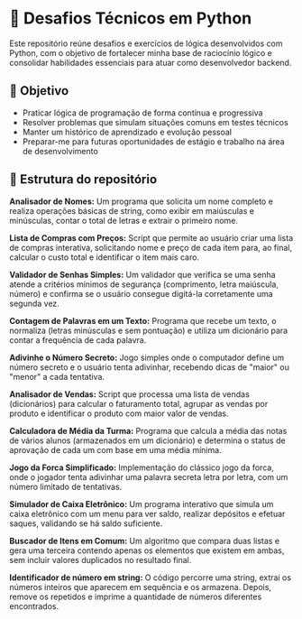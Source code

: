 # 🧠 Desafios Técnicos em Python

Este repositório reúne desafios e exercícios de lógica desenvolvidos com Python, com o objetivo de fortalecer minha base de raciocínio lógico e consolidar habilidades essenciais para atuar como desenvolvedor backend.

## 🎯 Objetivo

- Praticar lógica de programação de forma contínua e progressiva
- Resolver problemas que simulam situações comuns em testes técnicos
- Manter um histórico de aprendizado e evolução pessoal
- Preparar-me para futuras oportunidades de estágio e trabalho na área de desenvolvimento

## 📁 Estrutura do repositório

**Analisador de Nomes:** Um programa que solicita um nome completo e realiza operações básicas de string, como exibir em maiúsculas e minúsculas, contar o total de letras e extrair o primeiro nome.

**Lista de Compras com Preços:** Script que permite ao usuário criar uma lista de compras interativa, solicitando nome e preço de cada item para, ao final, calcular o custo total e identificar o item mais caro.

**Validador de Senhas Simples:** Um validador que verifica se uma senha atende a critérios mínimos de segurança (comprimento, letra maiúscula, número) e confirma se o usuário consegue digitá-la corretamente uma segunda vez.

**Contagem de Palavras em um Texto:** Programa que recebe um texto, o normaliza (letras minúsculas e sem pontuação) e utiliza um dicionário para contar a frequência de cada palavra.

**Adivinhe o Número Secreto:** Jogo simples onde o computador define um número secreto e o usuário tenta adivinhar, recebendo dicas de "maior" ou "menor" a cada tentativa.

**Analisador de Vendas:** Script que processa uma lista de vendas (dicionários) para calcular o faturamento total, agrupar as vendas por produto e identificar o produto com maior valor de vendas.

**Calculadora de Média da Turma:** Programa que calcula a média das notas de vários alunos (armazenados em um dicionário) e determina o status de aprovação de cada um com base em uma média mínima.

**Jogo da Forca Simplificado:** Implementação do clássico jogo da forca, onde o jogador tenta adivinhar uma palavra secreta letra por letra, com um número limitado de tentativas.

**Simulador de Caixa Eletrônico:** Um programa interativo que simula um caixa eletrônico com um menu para ver saldo, realizar depósitos e efetuar saques, validando se há saldo suficiente.

**Buscador de Itens em Comum:** Um algoritmo que compara duas listas e gera uma terceira contendo apenas os elementos que existem em ambas, sem incluir valores duplicados no resultado final.

**Identificador de número em string:** O código percorre uma string, extrai os números inteiros que aparecem em sequência e os armazena. Depois, remove os repetidos e imprime a quantidade de números diferentes encontrados.


